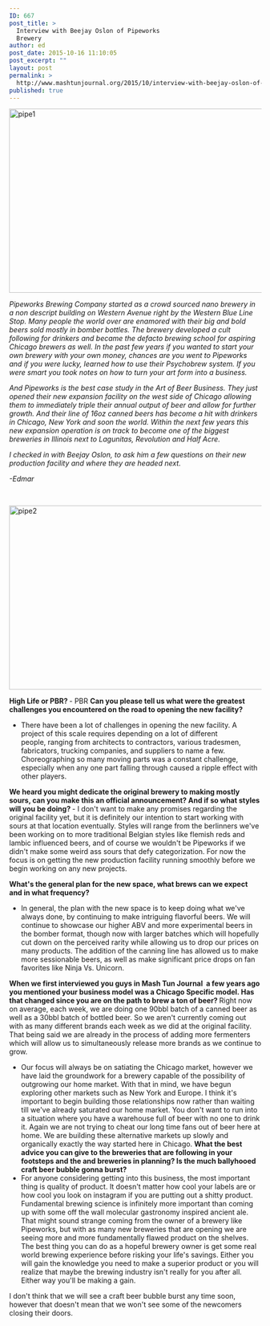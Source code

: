 ```yaml
---
ID: 667
post_title: >
  Interview with Beejay Oslon of Pipeworks
  Brewery
author: ed
post_date: 2015-10-16 11:10:05
post_excerpt: ""
layout: post
permalink: >
  http://www.mashtunjournal.org/2015/10/interview-with-beejay-oslon-of-pipeworks-brewery/
published: true
---
```

<a href="http://www.mashtunjournal.org/2015/10/interview-with-beejay-oslon-of-pipeworks-brewery/pipe1/" rel="attachment wp-att-668"><img class="alignnone size-large wp-image-668" src="http://www.mashtunjournal.org/wp-content/uploads/2015/10/pipe1-550x367.jpg" alt="pipe1" width="550" height="367" /></a>

<em>Pipeworks Brewing Company started as a crowd sourced nano brewery in a non descript building on Western Avenue right by the Western Blue Line Stop. Many people the world over are enamored with their big and bold beers sold mostly in bomber bottles. The brewery developed a cult following for drinkers and became the defacto brewing school for aspiring Chicago brewers as well. In the past few years if you wanted to start your own brewery with your own money, chances are you went to Pipeworks and if you were lucky, learned how to use their Psychobrew system. If you were smart you took notes on how to turn your art form into a business. </em>

<em> And Pipeworks is the best case study in the Art of Beer Business. They just opened their new expansion facility on the west side of Chicago allowing them to immediately triple their annual output of beer and allow for further growth. And their line of 16oz canned beers has become a hit with drinkers in Chicago, New York and soon the world. Within the next few years this new expansion operation is on track to become one of the biggest breweries in Illinois next to Lagunitas, Revolution and Half Acre. </em>

<em> I checked in with Beejay Oslon, to ask him a few questions on their new production facility and where they are headed next.</em>

<em>-Edmar</em>

&nbsp;

<a href="http://www.mashtunjournal.org/2015/10/interview-with-beejay-oslon-of-pipeworks-brewery/pipe2/" rel="attachment wp-att-669"><img class="alignnone size-large wp-image-669" src="http://www.mashtunjournal.org/wp-content/uploads/2015/10/pipe2-550x367.jpg" alt="pipe2" width="550" height="367" /></a>

<strong>High Life or PBR?
</strong>- PBR
<strong>Can you please tell us what were the greatest challenges you encountered on the road to opening the new facility?</strong>
- There have been a lot of challenges in opening the new facility. A project of this scale requires depending on a lot of different people, ranging from architects to contractors, various tradesmen, fabricators, trucking companies, and suppliers to name a few. Choreographing so many moving parts was a constant challenge, especially when any one part falling through caused a ripple effect with other players.

<strong>We heard you might dedicate the original brewery to making mostly sours, can you make this an official announcement? And if so what styles will you be doing?
</strong>- I don't want to make any promises regarding the original facility yet, but it is definitely our intention to start working with sours at that location eventually. Styles will range from the berlinners we've been working on to more traditional Belgian styles like flemish reds and lambic influenced beers, and of course we wouldn't be Pipeworks if we didn't make some weird ass sours that defy categorization. For now the focus is on getting the new production facility running smoothly before we begin working on any new projects.


<strong>What's the general plan for the new space, what brews can we expect and in what frequency?</strong>
- In general, the plan with the new space is to keep doing what we've always done, by continuing to make intriguing flavorful beers. We will continue to showcase our higher ABV and more experimental beers in the bomber format, though now with larger batches which will hopefully cut down on the perceived rarity while allowing us to drop our prices on many products. The addition of the canning line has allowed us to make more sessionable beers, as well as make significant price drops on fan favorites like Ninja Vs. Unicorn.

<strong>When we first interviewed you guys in Mash Tun Journal  a few years ago you mentioned your business model was a Chicago Specific model. Has that changed since you are on the path to brew a ton of beer?
</strong>Right now on average, each week, we are doing one 90bbl batch of a canned beer as well as a 30bbl batch of bottled beer. So we aren't currently coming out with as many different brands each week as we did at the original facility. That being said we are already in the process of adding more fermenters which will allow us to simultaneously release more brands as we continue to grow.

- Our focus will always be on satiating the Chicago market, however we have laid the groundwork for a brewery capable of the possibility of outgrowing our home market. With that in mind, we have begun exploring other markets such as New York and Europe. I think it's important to begin building those relationships now rather than waiting till we've already saturated our home market. You don't want to run into a situation where you have a warehouse full of beer with no one to drink it. Again we are not trying to cheat our long time fans out of beer here at home. We are building these alternative markets up slowly and organically exactly the way started here in Chicago.
<strong>What the best advice you can give to the breweries that are following in your footsteps and the and breweries in planning? Is the much ballyhooed craft beer bubble gonna burst?</strong>
- For anyone considering getting into this business, the most important thing is quality of product. It doesn't matter how cool your labels are or how cool you look on instagram if you are putting out a shitty product. Fundamental brewing science is infinitely more important than coming up with some off the wall molecular gastronomy inspired ancient ale. That might sound strange coming from the owner of a brewery like Pipeworks, but with as many new breweries that are opening we are seeing more and more fundamentally flawed product on the shelves. The best thing you can do as a hopeful brewery owner is get some real world brewing experience before risking your life's savings. Either you will gain the knowledge you need to make a superior product or you will realize that maybe the brewing industry isn't really for you after all. Either way you'll be making a gain.

I don't think that we will see a craft beer bubble burst any time soon, however that doesn't mean that we won't see some of the newcomers closing their doors.